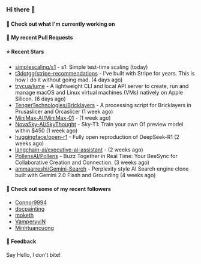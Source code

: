### Hi there 👋

#### 👷 Check out what I'm currently working on

#### 🔨 My recent Pull Requests


#### ⭐ Recent Stars

- [simplescaling/s1](https://github.com/simplescaling/s1) - s1: Simple test-time scaling (today)
- [t3dotgg/stripe-recommendations](https://github.com/t3dotgg/stripe-recommendations) - I&#39;ve built with Stripe for years. This is how I do it without going mad. (4 days ago)
- [trycua/lume](https://github.com/trycua/lume) - A lightweight CLI and local API server to create, run and manage macOS and Linux virtual machines (VMs) natively on Apple Silicon. (6 days ago)
- [TengerTechnologies/Bricklayers](https://github.com/TengerTechnologies/Bricklayers) - A processing script for Bricklayers in Prusaslicer and Orcaslicer (1 week ago)
- [MiniMax-AI/MiniMax-01](https://github.com/MiniMax-AI/MiniMax-01) -  (1 week ago)
- [NovaSky-AI/SkyThought](https://github.com/NovaSky-AI/SkyThought) - Sky-T1: Train your own O1 preview model within $450 (1 week ago)
- [huggingface/open-r1](https://github.com/huggingface/open-r1) - Fully open reproduction of DeepSeek-R1 (2 weeks ago)
- [langchain-ai/executive-ai-assistant](https://github.com/langchain-ai/executive-ai-assistant) -  (2 weeks ago)
- [PollensAI/Pollens](https://github.com/PollensAI/Pollens) - Buzz Together in Real Time: Your BeeSync for Collaborative Creation and Connection. (3 weeks ago)
- [ammaarreshi/Gemini-Search](https://github.com/ammaarreshi/Gemini-Search) - Perplexity style AI Search engine clone built with Gemini 2.0 Flash and Grounding (4 weeks ago)

#### 👯 Check out some of my recent followers

- [Connor9994](https://github.com/Connor9994)
- [docpainting](https://github.com/docpainting)
- [moketh](https://github.com/moketh)
- [VamperyviN](https://github.com/VamperyviN)
- [Minhtuancuong](https://github.com/Minhtuancuong)

#### 💬 Feedback

Say Hello, I don't bite!